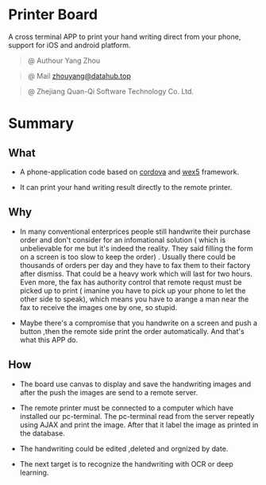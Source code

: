 # Printer Board
A cross terminal APP to print your hand writing direct from your phone, support for iOS and android platform.

> @ Authour Yang Zhou

> @ Mail  zhouyang@datahub.top

> @ Zhejiang Quan-Qi Software Technology Co. Ltd.

# Summary

## What

- A phone-application code based on [cordova](http://cordova.apache.org/) and [wex5](http://www.wex5.com/wex5/) framework.

- It can print your hand writing result directly to the remote printer.

## Why 

- In many conventional enterprices people still  handwrite their purchase order and don't consider for an infomational solution ( which is unbelievable for me but it's indeed the reality. They said filling the form on a screen is too slow to keep the order) . Usually there could be thousands of orders per day and they have to fax them to their factory after dismiss. That could be a heavy work which will last for two hours. Even more, the fax has authority control that remote requst must be picked up to print ( imanine you have to pick up your phone to let the other side to speak), which means you have to arange a man near the fax to receive the images one by one, so stupid.

- Maybe there's a compromise that you handwrite on a screen and push a button ,then the remote side print the order automatically. And that's what this APP do.

## How

- The board use canvas to display and save the handwriting images and after the push the images are send to a remote server. 

- The remote printer must be connected to a computer which have installed our pc-terminal. The pc-terminal read from the server repeatly using AJAX and print the image. After that it label the image as printed in the database. 

- The handwriting could be edited ,deleted and orgnized by date. 

- The next target is to recognize the handwriting with OCR or deep learning. 






